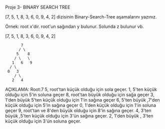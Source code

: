 Proje 3- BINARY SEARCH TREE

[7, 5, 1, 8, 3, 6, 0, 9, 4, 2] dizisinin Binary-Search-Tree aşamalarını yazınız.

Örnek: root x'dir. root'un sağından y bulunur. Solunda z bulunur vb.


 [7, 5, 1, 8, 3, 6, 0, 9, 4, 2]

           7  
          / \
         5    8
        / \   \
       1   6   9 
      / \   
     0   3  
        / \
       2   4  

AÇIKLAMA: 
Root:7
5, root'tan küçük olduğu için sola geçer.
1, 5'ten küçük olduğu için 5'in soluna geçer
8, root'tan büyük olduğu için sağa geçer
3, 1'den büyük 5'ten küçük olduğu için 1'in sağına geçer
6, 5'ten büyük ,7'den küçük olduğu için 5'in sağına geçer
0, 1'den küçük olduğu için 1'in soluna geçer
9, root'tan ve 8'den büyük olduğu için 8'in sağına geçer.
4, 3'ten büyük ,5'ten küçük olduğu için 3'ün sağına geçer.
2, 1'den büyük , 3'ten küçük olduğu için 3'ün soluna geçer.

       
      